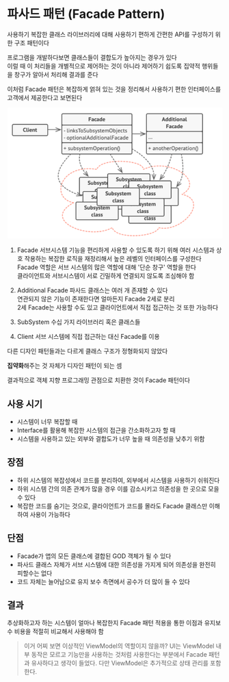 # 파사드 패턴 (Facade Pattern)
사용하기 복잡한 클래스 라이브러리에 대해 사용하기 편하게 간편한 API를 구성하기 위한 구조 패턴이다

프로그램을 개발하다보면 클래스들이 결합도가 높아지는 경우가 있다        
이럴 때 이 처리들을 개별적으로 제어하는 것이 아니라 제어하기 쉽도록 집약적 행위들을 창구가 알아서 처리해 결과를 준다

이처럼 Facade 패턴은 복잡하게 얽혀 있는 것을 정리해서 사용하기 편한 인터페이스를 고객에서 제공한다고 보면된다

![alt text](image.png)

1. Facade
서브시스템 기능을 편리하게 사용할 수 있도록 하기 위해 여러 시스템과 상호 작용하는 복잡한 로직을 재정리해서 높은 레벨의 인터페이스를 구성한다        
Facade 역할은 서브 시스템의 많은 역할에 대해 '단순 창구' 역할을 한다        
클라이언트와 서브시스템이 서로 긴밀하게 연결되지 않도록 조심해야 함

2. Additional Facade
파사드 클래스는 여러 개 존재할 수 있다      
연관되지 않은 기능이 존재한다면 얼마든지 Facade 2세로 분리      
2세 Facade는 사용할 수도 있고 클라이언트에서 직접 접근하는 것 또한 가능하다

3. SubSystem
수십 가지 라이브러리 혹은 클래스들

4. Client
서브 시스템에 직접 접근하는 대신 Facade를 이용

다른 디자인 패턴들과는 다르게 클래스 구조가 정형화되지 않았다

**집약화**해주는 것 자체가 디자인 패턴이 되는 셈

결과적으로 객체 지향 프로그래밍 관점으로 치환한 것이 Facade 패턴이다

## 사용 시기
+ 시스템이 너무 복잡할 때
+ Interface를 활용해 복잡한 시스템의 접근을 간소화하고자 할 때
+ 시스템을 사용하고 있는 외부와 결합도가 너무 높을 때 의존성을 낮추기 위함

## 장점
+ 하위 시스템의 복잡성에서 코드를 분리하여, 외부에서 시스템을 사용하기 쉬워진다
+ 하위 시스템 간의 의존 관계가 많을 경우 이를 감소시키고 의존성을 한 곳으로 모을 수 있다
+ 복잡한 코드를 숨기는 것으로, 클라이언트가 코드를 몰라도 Facade 클래스만 이해하여 사용이 가능하다

## 단점
+ Facade가 앱의 모든 클래스에 결합된 GOD 객체가 될 수 있다
+ 파사드 클래스 자체가 서브 시스템에 대한 의존성을 가지게 되어 의존성을 완전히 피할수는 없다
+ 코드 자체는 늘어남으로 유지 보수 측면에서 공수가 더 많이 들 수 있다

## 결과
추상화하고자 하는 시스템이 얼마나 복잡한지 Facade 패턴 적용을 통한 이점과 유지보수 비용을 적절히 비교해서 사용해야 함

> 이거 어찌 보면 이상적인 ViewModel의 역할이지 않을까?
> UI는 ViewModel 내부 동작은 모르고 기능만을 사용하는 것처럼 사용한다는 부분에서 Facade 패턴과 유사하다고 생각이 들었다. 다만 ViewModel은 추가적으로 상태 관리를 포함한다.